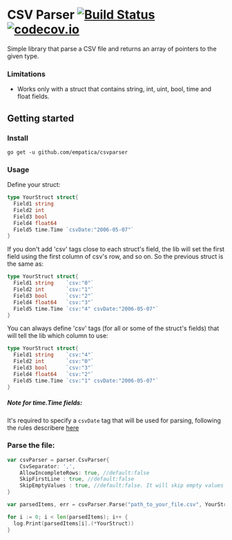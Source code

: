 # CSV Parser [![Build Status](https://travis-ci.org/empatica/csvparser.svg?branch=master)](https://travis-ci.org/empatica/csvparser) [![codecov.io](http://codecov.io/github/empatica/csvparser/coverage.svg?branch=master)](http://codecov.io/github/empatica/csvparser?branch=master)

Simple library that parse a CSV file and returns an array of pointers to the given type.

### Limitations

- Works only with a struct that contains string, int, uint, bool, time and float fields.

## Getting started

### Install

    go get -u github.com/empatica/csvparser

### Usage

Define your struct:

```go
type YourStruct struct{
  Field1 string
  Field2 int
  Field3 bool
  Field4 float64
  Field5 time.Time `csvDate:"2006-05-07"`
}
```

If you don't add 'csv' tags close to each struct's field, the lib will set the first field using the first column of csv's row, and so on. So the previous struct is the same as:

```go
type YourStruct struct{
  Field1 string    `csv:"0"`
  Field2 int       `csv:"1"`
  Field3 bool      `csv:"2"`
  Field4 float64   `csv:"3"`
  Field5 time.Time `csv:"4" csvDate:"2006-05-07"`
}
```

You can always define 'csv' tags (for all or some of the struct's fields) that will tell the lib which column to use:

```go
type YourStruct struct{
  Field1 string    `csv:"4"`
  Field2 int       `csv:"0"`
  Field3 bool      `csv:"3"`
  Field4 float64   `csv:"2"`
  Field5 time.Time `csv:"1" csvDate:"2006-05-07"`
}
```

##### Note for time.Time fields:

It's required to specify a `csvDate` tag that will be used for parsing, following the rules describere [here](http://golang.org/pkg/time/#Parse)

### Parse the file:

```go
var csvParser = parser.CsvParser{
    CsvSeparator: ',',
    AllowIncompleteRows: true, //default:false
    SkipFirstLine : true, //default:false
    SkipEmptyValues : true, //default:false. It will skip empty values and won't try to parse them
}

var parsedItems, err = csvParser.Parse("path_to_your_file.csv", YourStruct{})

for i := 0; i < len(parsedItems); i++ {
  log.Print(parsedItems[i].(*YourStruct))
}
```